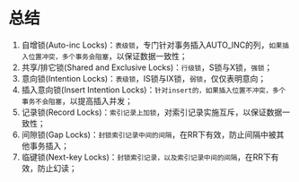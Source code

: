 # 总结

1. 自增锁(Auto-inc Locks)：`表级锁`，专门针对事务插入AUTO_INC的列，`如果插入位置冲突，多个事务会阻塞`，以保证数据一致性；
2. 共享/排它锁(Shared and Exclusive Locks)：`行级锁`，S锁与X锁，`强锁`；
3. 意向锁(Intention Locks)：`表级锁`，IS锁与IX锁，`弱锁`，仅仅表明意向；
4. 插入意向锁(Insert Intention Locks)：`针对insert的，如果插入位置不冲突，多个事务不会阻塞`，以提高插入并发；
5. 记录锁(Record Locks)：`索引记录上加锁`，对索引记录实施互斥，以保证数据一致性；
6. 间隙锁(Gap Locks)：`封锁索引记录中间的间隔`，在RR下有效，防止间隔中被其他事务插入；
7. 临键锁(Next-key Locks)：`封锁索引记录，以及索引记录中间的间隔`，在RR下有效，防止幻读；
